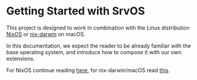 # Getting Started with SrvOS

This project is designed to work in combination with the Linux distribution [NixOS](https://nixos.org) or [nix-darwin](https://github.com/LnL7/nix-darwin) on macOS.

In this documentation, we expect the reader to be already familiar with the base operating system, and introduce how to compose it with our own extensions.

For NixOS continue reading [here](nixos/getting_started.md),
for nix-darwin/macOS read [this](darwin/getting_started.md).


